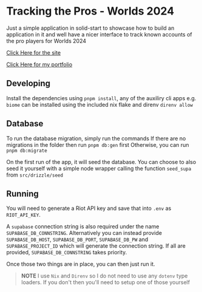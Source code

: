 # Tracking the Pros - Worlds 2024

Just a simple application in solid-start to showcase how to build an application in it and well have a nicer
interface to track known accounts of the pro players for Worlds 2024

[Click Here for the site](https://worlds2024.pixelbru.sh)

[Click Here for my portfolio](https://pixelbru.sh)

## Developing

Install the dependencies using `pnpm install`, any of the auxiliry cli apps e.g. `biome` can be installed using the included
nix flake and direnv `direnv allow`

## Database
To run the database migration, simply run the commands 
If there are no migrations in the folder then run `pnpm db:gen` first
Otherwise, you can run `pnpm db:migrate`

On the first run of the app, it will seed the database.
You can choose to also seed it yourself with a simple node wrapper calling the function `seed_supa` from `src/drizzle/seed`

## Running

You will need to generate a Riot API key and save that into `.env` as `RIOT_API_KEY`. 

A `supabase` connection string is also required under the name `SUPABASE_DB_CONNSTRING`. 
Alternatively you can instead provide `SUPABASE_DB_HOST`, `SUPABASE_DB_PORT`, `SUPABASE_DB_PW` and `SUPABASE_PROJECT_ID`
which will generate the connection string. If all are provided, `SUPABASE_DB_CONNSTRING` takes priority.

Once those two things are in place, you can then just run it.

> **NOTE**
> I use `Nix` and `Direnv` so I do not need to use any `dotenv` type loaders. If you don't then you'll need to setup one of those yourself
